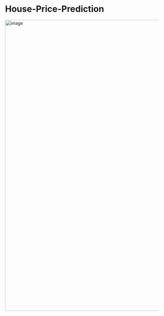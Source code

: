 # House-Price-Prediction
<img width="952" alt="image" src="https://github.com/nasershaikh03/House-Price-Prediction/assets/103177807/9edbdd80-f719-404d-9af5-65848f9287c9">
